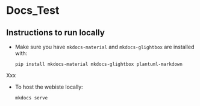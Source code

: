 # Docs_Test

## Instructions to run locally

- Make sure you have `mkdocs-material` and `mkdocs-glightbox` are installed with:

      pip install mkdocs-material mkdocs-glightbox plantuml-markdown
Xxx      
- To host the webiste locally:

      mkdocs serve

